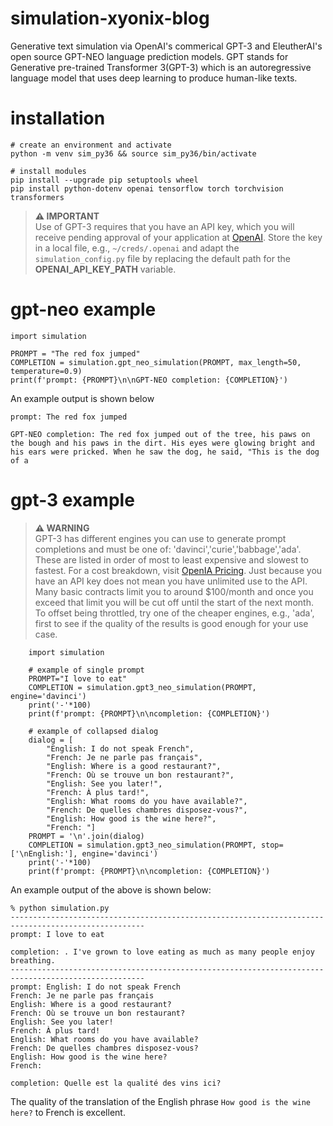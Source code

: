 # simulation-xyonix-blog
Generative text simulation via OpenAI's commerical GPT-3 and EleutherAI's open source GPT-NEO language prediction models.
GPT stands for Generative pre-trained Transformer 3(GPT-3) which is an autoregressive language model that uses deep learning to produce human-like texts. 

# installation

```
# create an environment and activate
python -m venv sim_py36 && source sim_py36/bin/activate

# install modules
pip install --upgrade pip setuptools wheel
pip install python-dotenv openai tensorflow torch torchvision transformers
```

> **⚠ IMPORTANT**  
> Use of GPT-3 requires that you have an API key, which you will receive pending approval of your application at [OpenAI](https://openai.com/blog/openai-api/). Store the key in a local file, e.g., `~/creds/.openai` and adapt the `simulation_config.py` file by replacing the default path for the **OPENAI_API_KEY_PATH** variable.


# gpt-neo example

```
import simulation

PROMPT = "The red fox jumped"
COMPLETION = simulation.gpt_neo_simulation(PROMPT, max_length=50, temperature=0.9)
print(f'prompt: {PROMPT}\n\nGPT-NEO completion: {COMPLETION}')
```

An example output is shown below

```
prompt: The red fox jumped

GPT-NEO completion: The red fox jumped out of the tree, his paws on the bough and his paws in the dirt. His eyes were glowing bright and his ears were pricked. When he saw the dog, he said, "This is the dog of a
```

# gpt-3 example

> **⚠ WARNING**  
> GPT-3 has different engines you can use to generate prompt completions and must be one of: 'davinci','curie','babbage','ada'. These are listed in order of most to least expensive and slowest to fastest. For a cost breakdown, visit [OpenIA Pricing](https://beta.openai.com/pricing). Just because you have an API key does not mean you have unlimited use to the API. Many basic contracts limit you to around $100/month and once you exceed that limit you will be cut off until the start of the next month. To offset being throttled, try one of the cheaper engines, e.g., 'ada', first to see if the quality of the results is good enough for your use case.


```
    import simulation

    # example of single prompt
    PROMPT="I love to eat"
    COMPLETION = simulation.gpt3_neo_simulation(PROMPT, engine='davinci')
    print('-'*100)
    print(f'prompt: {PROMPT}\n\ncompletion: {COMPLETION}')

    # example of collapsed dialog
    dialog = [
        "English: I do not speak French",
        "French: Je ne parle pas français",
        "English: Where is a good restaurant?",
        "French: Où se trouve un bon restaurant?",
        "English: See you later!",
        "French: À plus tard!",
        "English: What rooms do you have available?",
        "French: De quelles chambres disposez-vous?",
        "English: How good is the wine here?",
        "French: "]
    PROMPT = '\n'.join(dialog)
    COMPLETION = simulation.gpt3_neo_simulation(PROMPT, stop=['\nEnglish:'], engine='davinci')
    print('-'*100)
    print(f'prompt: {PROMPT}\n\ncompletion: {COMPLETION}')
```

An example output of the above is shown below:

```
% python simulation.py
----------------------------------------------------------------------------------------------------
prompt: I love to eat

completion: . I've grown to love eating as much as many people enjoy breathing.
----------------------------------------------------------------------------------------------------
prompt: English: I do not speak French
French: Je ne parle pas français
English: Where is a good restaurant?
French: Où se trouve un bon restaurant?
English: See you later!
French: À plus tard!
English: What rooms do you have available?
French: De quelles chambres disposez-vous?
English: How good is the wine here?
French: 

completion: Quelle est la qualité des vins ici?
```

The quality of the translation of the English phrase `How good is the wine here?` to French is excellent.